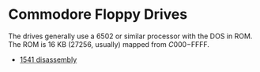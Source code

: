 Commodore Floppy Drives
=======================

The drives generally use a 6502 or similar processor with the DOS in
ROM. The ROM is 16 KB (27256, usually) mapped from $C000-$FFFF.

- [1541 disassembly][ffd2-1541dis]



<!-------------------------------------------------------------------->
[ffd2-1541dis]: http://www.ffd2.com/fridge/docs/1541dis.html
